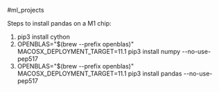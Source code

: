 #ml_projects

Steps to install pandas on a M1 chip:
1) pip3 install cython
2) OPENBLAS="$(brew --prefix openblas)" MACOSX_DEPLOYMENT_TARGET=11.1 pip3 install numpy --no-use-pep517
3) OPENBLAS="$(brew --prefix openblas)" MACOSX_DEPLOYMENT_TARGET=11.1 pip3 install pandas --no-use-pep517

